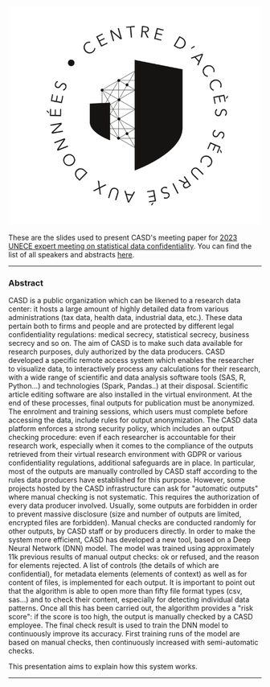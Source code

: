 <p align="center">
  <a href="https://www.casd.eu">
  <img src="logos/casd.png" alt="logo casd" width="500">
  </a>
</p>

These are the slides used to present CASD's meeting paper for [2023 UNECE expert meeting on statistical data confidentiality](https://unece.org/statistics/events/SDC2023).
You can find the list of all speakers and abstracts [here](https://indico.un.org/event/1002843/).

---

### Abstract

CASD is a public organization which can be likened to a research data center: it hosts a large amount of highly detailed data from various administrations (tax data, health data, industrial data, etc.). These data pertain both to firms and people and are protected by different legal confidentiality regulations: medical secrecy, statistical secrecy, business secrecy and so on.
The aim of CASD is to make such data available for research purposes, duly authorized by the data producers. CASD developed a specific remote access system which enables the researcher to visualize data, to interactively process any calculations for their research, with a wide range of scientific and data analysis software tools (SAS, R, Python...) and technologies (Spark, Pandas..) at their disposal. Scientific article editing software are also installed in the virtual environment.
At the end of these processes, final outputs for publication must be anonymized. The enrolment and training sessions, which users must complete before accessing the data, include rules for output anonymization. The CASD data platform enforces a strong security policy, which includes an output checking procedure: even if each researcher is accountable for their research work, especially when it comes to the compliance of the outputs retrieved from their virtual research environment with GDPR or various confidentiality regulations, additional safeguards are in place. In particular, most of the outputs are manually controlled by CASD staff according to the rules data producers have established for this purpose. However, some projects hosted by the CASD infrastructure can ask for "automatic outputs" where manual checking is not systematic. This requires the authorization of every data producer involved. Usually, some outputs are forbidden in order to prevent massive disclosure (size and number of outputs are limited, encrypted files are forbidden). Manual checks are conducted randomly for other outputs, by CASD staff or by producers directly.
In order to make the system more efficient, CASD has developed a new tool, based on a Deep Neural Network (DNN) model. The model was trained using approximately 11k previous results of manual output checks: ok or refused, and the reason for elements rejected. A list of controls (the details of which are confidential), for metadata elements (elements of context) as well as for content of files, is implemented for each output. It is important to point out that the algorithm is able to open more than fifty file format types (csv, sas...) and to check their content, especially for detecting individual data patterns. Once all this has been carried out, the algorithm provides a "risk score": if the score is too high, the output is manually checked by a CASD employee. The final check result is used to train the DNN model to continuously improve its accuracy. First training runs of the model are based on manual checks, then continuously increased with semi-automatic checks.

This presentation aims to explain how this system works.

---
